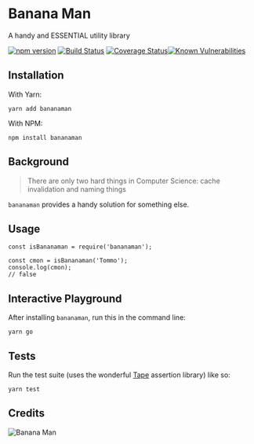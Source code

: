 # Banana Man

A handy and ESSENTIAL utility library

[![npm version](https://badge.fury.io/js/bananaman.svg)](https://badge.fury.io/js/bananaman)
[![Build Status](https://travis-ci.org/danielmoi/bananaman.svg?branch=master)](https://travis-ci.org/danielmoi/bananaman)
[![Coverage Status](https://coveralls.io/repos/github/danielmoi/bananaman/badge.svg?branch=master)](https://coveralls.io/github/danielmoi/bananaman?branch=master)[![Known Vulnerabilities](https://snyk.io/test/github/danielmoi/bananaman/badge.svg)](https://snyk.io/test/github/danielmoi/bananaman)


## Installation

With Yarn:
```
yarn add bananaman
```

With NPM:
```
npm install bananaman
```

## Background
> There are only two hard things in Computer Science: cache invalidation and naming things

`bananaman` provides a handy solution for something else.

## Usage
```
const isBananaman = require('bananaman');

const cmon = isBananaman('Tommo');
console.log(cmon);
// false

```

## Interactive Playground

After installing `bananaman`, run this in the command line:
```
yarn go
```

## Tests

Run the test suite (uses the wonderful [Tape](https://github.com/substack/tape) assertion library) like so:

```
yarn test
```


## Credits
![Banana Man](https://upload.wikimedia.org/wikipedia/en/a/aa/BananaMan_Introduction_Shot.JPG)
